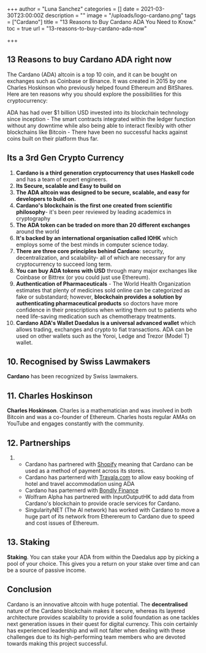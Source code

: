 +++
author = "Luna Sanchez"
categories = []
date = 2021-03-30T23:00:00Z
description = ""
image = "/uploads/logo-cardano.png"
tags = ["Cardano"]
title = "13 Reasons to Buy Cardano ADA You Need to Know."
toc = true
url = "13-reasons-to-buy-cardano-ada-now"

+++
## 13 Reasons to buy Cardano ADA right now

The Cardano (ADA) altcoin is a top 10 coin, and it can be bought on exchanges such as Coinbase or Binance. It was created in 2015 by one Charles Hoskinson who previously helped found Ethereum and BitShares. Here are ten reasons why you should explore the possibilities for this cryptocurrency:

ADA has had over $1 billion USD invested into its blockchain technology since inception - The smart contracts integrated within the ledger function without any downtime while also being able to interact flexibly with other blockchains like Bitcoin - There have been no successful hacks against coins built on their platform thus far.

## Its a 3rd Gen Crypto Currency

 1. **Cardano is a third generation cryptocurrency that uses Haskell code** and has a team of expert engineers.
 2. **Its Secure, scalable and Easy to build on**
 3. **The ADA altcoin was designed to be secure, scalable, and easy for developers to build on.**
 4. **Cardano's blockchain is the first one created from scientific philosophy**- it's been peer reviewed by leading academics in cryptography
 5. **The ADA token can be traded on more than 20 different exchanges** around the world
 6. **It's backed by an international organisation called IOHK** which employs some of the best minds in computer science today.
 7. **There are three core principles behind Cardano**: security, decentralization, and scalability- all of which are necessary for any cryptocurrency to succeed long term.
 8. **You can buy ADA tokens with USD** through many major exchanges like Coinbase or Bittrex (or you could just use Ethereum).
 9. **Authentication of Pharmaceuticals** - The World Health Organization estimates that plenty of medicines sold online can be categorized as fake or substandard; however, **blockchain provides a solution by authenticating pharmaceutical products** so doctors have more confidence in their prescriptions when writing them out to patients who need life-saving medication such as chemotherapy treatments.
10. **Cardano ADA's Wallet Daedalus is a universal advanced wallet** which allows trading, exchanges and crypto to fiat transactions.  ADA can be used on other wallets such as the Yoroi, Ledge and Trezor (Model T) wallet.

## 10. Recognised by Swiss Lawmakers

**Cardano** has been recognized by Swiss lawmakers.

## 11. Charles Hoskinson

**Charles Hoskinson**.  Charles is a mathematician and was involved in both Bitcoin and was a co-founder of Ethereum.  Charles hosts regular AMAs on YouTube and engages constantly with the community.

## 12. Partnerships

1. 
   * Cardano has partnered with [Shopify](https://www.shopify.com/) meaning that Cardano can be used as a method of payment across its stores.
   * Cardano has parternerd with [Travala.com](https://www.travala.com/) to allow easy booking of hotel and travel accommodation using ADA
   * Cardano has parternerd with [Bondly Finance](https://bondly.finance/)
   * Wolfram Alpha has partnered with InputOutputHK to add data from Cardano's blockchain to provide oracle services for Cardano.
   * SingularityNET (The AI network) has worked with Cardano to move a huge part of its network from Etherereum to Cardano due to speed and cost issues of Ethereum.

## 13. Staking

**Staking**. You can stake your ADA from within the Daedalus app by picking a pool of your choice.  This gives you a return on your stake over time and can be a source of passive income.

## Conclusion

Cardano is an innovative altcoin with huge potential. The **decentralised** nature of the Cardano blockchain makes it secure, whereas its layered architecture provides scalability to provide a solid foundation as one tackles next generation issues in their quest for digital currency. This coin certainly has experienced leadership and will not falter when dealing with these challenges due to its high-performing team members who are devoted towards making this project successful.